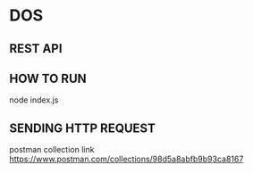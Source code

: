# DOS<br />
## REST API<br />
## HOW TO RUN<br />
node index.js<br />
## SENDING HTTP REQUEST<br />
 postman collection link https://www.postman.com/collections/98d5a8abfb9b93ca8167

